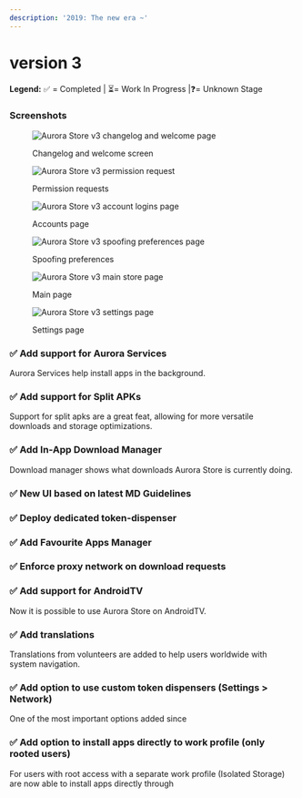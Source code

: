 ```yaml
---
description: '2019: The new era ~'
---
```


# version 3

**Legend:** ✅ = Completed​ | ⏳= Work In Progress​ |❓= Unknown Stage​​

### Screenshots

<div>

<figure><img src="../../../.gitbook/assets/Screenshot_2023-05-26-20-38-37-407_com.aurora.store.jpg" alt="Aurora Store v3 changelog and welcome page"><figcaption><p>Changelog and welcome screen</p></figcaption></figure>

 

<figure><img src="../../../.gitbook/assets/Screenshot_2023-05-26-20-38-51-225_com.aurora.store.jpg" alt="Aurora Store v3 permission request"><figcaption><p>Permission requests</p></figcaption></figure>

 

<figure><img src="../../../.gitbook/assets/Screenshot_2023-05-26-20-38-56-225_com.aurora.store.jpg" alt="Aurora Store v3 account logins page"><figcaption><p>Accounts page</p></figcaption></figure>

 

<figure><img src="../../../.gitbook/assets/Screenshot_2023-05-26-20-43-49-209_com.aurora.store.jpg" alt="Aurora Store v3 spoofing preferences page"><figcaption><p>Spoofing preferences</p></figcaption></figure>

 

<figure><img src="../../../.gitbook/assets/Screenshot_2023-05-26-20-43-04-083_com.aurora.store.jpg" alt="Aurora Store v3 main store page"><figcaption><p>Main page</p></figcaption></figure>

 

<figure><img src="../../../.gitbook/assets/Screenshot_2023-05-26-20-38-41-478_com.aurora.store.jpg" alt="Aurora Store v3 settings page"><figcaption><p>Settings page</p></figcaption></figure>

</div>

### ✅ Add support for Aurora Services​

Aurora Services help install apps in the background.

### ✅ Add support for Split APKs​

Support for split apks are a great feat, allowing for more versatile downloads and storage optimizations.

### ✅ Add In-App Download Manager​

Download manager shows what downloads Aurora Store is currently doing.

### ✅ New UI based on latest MD Guidelines​

### ✅ Deploy dedicated token-dispenser​

### ✅ Add Favourite Apps Manager​

### ✅ Enforce proxy network on download requests​

### ✅ Add support for AndroidTV​

Now it is possible to use Aurora Store on AndroidTV.

### ✅ Add translations​

Translations from volunteers are added to help users worldwide with system navigation.

### ✅ Add option to use custom token dispensers (Settings > Network)​

One of the most important options added since

### ✅ Add option to install apps directly to work profile (only rooted users)​

For users with root access with a separate work profile (Isolated Storage) are now able to install apps directly through

